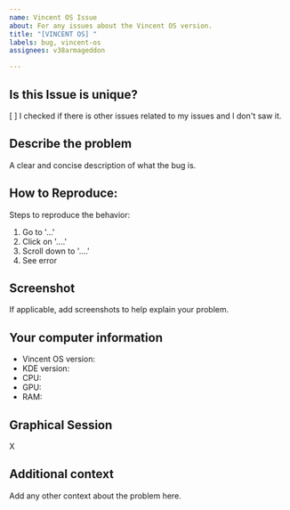```yaml
---
name: Vincent OS Issue
about: For any issues about the Vincent OS version.
title: "[VINCENT OS] "
labels: bug, vincent-os
assignees: v38armageddon

---
```


<!-- **!!!PLEASE READ THIS BEFORE SUBMITTING A ISSUE!!!**
When submitting a issue:
- Please search to avoid duplicate.
- Detail as much as you can your problem.
- If possible, include screenshots of the problems
- If the issue is from a third-part software, do not post here. Post on their bug report page.
- For Kernel problem, post here: https://github.com/Vincent-OS/linux/issues
-->
## Is this Issue is unique?
[ ] I checked if there is other issues related to my issues and I don't saw it.

## Describe the problem
A clear and concise description of what the bug is.

## How to Reproduce:
Steps to reproduce the behavior:
1. Go to '...'
2. Click on '....'
3. Scroll down to '....'
4. See error

## Screenshot
If applicable, add screenshots to help explain your problem.

## Your computer information
- Vincent OS version: 
- KDE version:
- CPU: 
- GPU: 
- RAM: 

## Graphical Session
X

## Additional context
Add any other context about the problem here.

